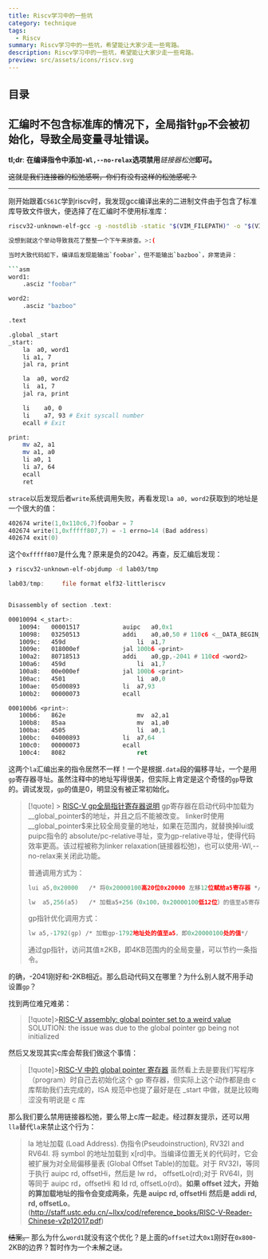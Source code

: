 ```yaml
---
title: Riscv学习中的一些坑
category: technique
tags:
  - Riscv
summary: Riscv学习中的一些坑，希望能让大家少走一些弯路。
description: Riscv学习中的一些坑，希望能让大家少走一些弯路。
preview: src/assets/icons/riscv.svg
---
```


## 目录

## 汇编时不包含标准库的情况下，全局指针`gp`不会被初始化，导致全局变量寻址错误。

**tl;dr**: **在编译指令中添加`-Wl,--no-relax`选项禁用**_链接器松弛_**即可。**

~~这就是我们连接器的松弛感啊，你们有没有这样的松弛感呢？~~

---
刚开始跟着`CS61C`学到riscv时，我发现gcc编译出来的二进制文件由于包含了标准库导致文件很大，便选择了在汇编时不使用标准库：

```sh
riscv32-unknown-elf-gcc -g -nostdlib -static "$(VIM_FILEPATH)" -o "$(VIM_FILEDIR)/$(VIM_FILENOEXT)" ```

没想到就这个举动导致我花了整整一个下午来排查。>:(

当时大致代码如下，编译后发现能输出`foobar`，但不能输出`bazboo`，非常诡异：

```asm
word1:
	.asciz "foobar"

word2:
	.asciz "bazboo"

.text

.global _start
_start:
	la  a0, word1
    li a1, 7
	jal ra, print

	la  a0, word2
	li  a1, 7
	jal ra, print

	li    a0, 0
	li    a7, 93 # Exit syscall number
	ecall # Exit

print:
	mv a2, a1
	mv a1, a0
	li a0, 1
	li a7, 64
	ecall
	ret
```

`strace`以后发现后者`write`系统调用失败，再看发现`la a0, word2`获取到的地址是一个很大的值：

```asm
402674 write(1,0x110c6,7)foobar = 7
402674 write(1,0xfffff807,7) = -1 errno=14 (Bad address)
402674 exit(0)
```

这个`0xfffff807`是什么鬼？原来是负的2042。再查，反汇编后发现：

```sh 
❯ riscv32-unknown-elf-objdump -d lab03/tmp
```

```asm
lab03/tmp:     file format elf32-littleriscv


Disassembly of section .text:

00010094 <_start>:
   10094:	00001517          	auipc	a0,0x1
   10098:	03250513          	addi	a0,a0,50 # 110c6 <__DATA_BEGIN__>
   1009c:	459d                	li	a1,7
   1009e:	018000ef          	jal	100b6 <print>
   100a2:	80718513          	addi	a0,gp,-2041 # 110cd <word2>
   100a6:	459d                	li	a1,7
   100a8:	00e000ef          	jal	100b6 <print>
   100ac:	4501                	li	a0,0
   100ae:	05d00893          	li	a7,93
   100b2:	00000073          	ecall

000100b6 <print>:
   100b6:	862e                	mv	a2,a1
   100b8:	85aa                	mv	a1,a0
   100ba:	4505                	li	a0,1
   100bc:	04000893          	li	a7,64
   100c0:	00000073          	ecall
   100c4:	8082                	ret

```

这两个`la`汇编出来的指令居然不一样！一个是根据`.data`段的偏移寻址，一个是用`gp`寄存器寻址。虽然注释中的地址写得很美，但实际上肯定是这个奇怪的`gp`导致的。调试发现，`gp`的值是0，明显没有被正常初始化。

> [!quote] > [RISC-V gp全局指针寄存器说明](https://www.cnblogs.com/wahahahehehe/p/15140813.html)
> gp寄存器在启动代码中加载为__global_pointer\$的地址，并且之后不能被改变。
> linker时使用__global_pointer\$来比较全局变量的地址，如果在范围内，就替换掉lui或puipc指令的 absolute/pc-relative寻址，变为gp-relative寻址，使得代码效率更高。该过程被称为linker relaxation(链接器松弛)，也可以使用-Wl,--no-relax来关闭此功能。
> 
> 普通调用方式为：
> ```asm
> lui a5,0x20000   /* 将0x20000100高20位0x20000 左移12位赋给a5寄存器 */
> 
> lw  a5,256(a5)   /* 加载a5+256（0x100，0x20000100低12位）的值至a5寄存器 */
> ```
> gp指针优化调用方式：
> ```asm
> lw a5,-1792(gp) /* 加载gp-1792地址处的值至a5，即0x20000100处的值*/
> ```
> 通过gp指针，访问其值±2KB，即4KB范围内的全局变量，可以节约一条指令。

的确，-2041刚好和-2KB相近。那么启动代码又在哪里？为什么别人就不用手动设置`gp`？

找到两位难兄难弟：

> [!quote]>[RISC-V assembly: global pointer set to a weird value](https://stackoverflow.com/questions/78713281/risc-v-assembly-global-pointer-set-to-a-weird-value)
> SOLUTION: the issue was due to the global pointer gp being not initialized

然后又发现其实c库会帮我们做这个事情：

> [!quote]>[RISC-V 中的 global pointer 寄存器](https://gitee.com/aosp-riscv/working-group/blob/master/articles/20230408-global-pointer.md)
> 虽然看上去是要我们写程序（program）时自己去初始化这个 gp 寄存器，但实际上这个动作都是由 c 库帮助我们去完成的，ISA 规范中也提了最好是在 _start 中做，就是比较晦涩没有明说是 c 库

那么我们要么禁用链接器松弛，要么带上c库一起走。经过群友提示，还可以用`lla`替代`la`来禁止这个行为：
> la 
> 地址加载 (Load Address). 伪指令(Pseudoinstruction), RV32I and RV64I.
> 将 symbol 的地址加载到 x\[rd\]中。当编译位置无关的代码时，它会被扩展为对全局偏移量表
> (Global Offset Table)的加载。对于 RV32I，等同于执行 auipc rd, offsetHi，然后是 lw rd，
> offsetLo(rd);对于 RV64I，则等同于 auipc rd，offsetHi 和 ld rd, offsetLo(rd)。**如果 offset 过大，开始的算加载地址的指令会变成两条，先是 auipc rd, offsetHi 然后是 addi rd, rd, offsetLo**。
> (http://staff.ustc.edu.cn/~llxx/cod/reference_books/RISC-V-Reader-Chinese-v2p12017.pdf)


~~结案。~~ 那么为什么`word1`就没有这个优化？是上面的`offset`过大`0x1`刚好在`0x800`-2KB的边界？暂时作为一个未解之谜。
